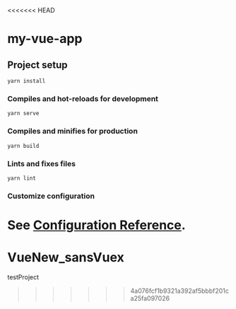 <<<<<<< HEAD
# my-vue-app

## Project setup
```
yarn install
```

### Compiles and hot-reloads for development
```
yarn serve
```

### Compiles and minifies for production
```
yarn build
```

### Lints and fixes files
```
yarn lint
```

### Customize configuration
See [Configuration Reference](https://cli.vuejs.org/config/).
=======
# VueNew_sansVuex
testProject
>>>>>>> 4a076fcf1b9321a392af5bbbf201ca25fa097026

